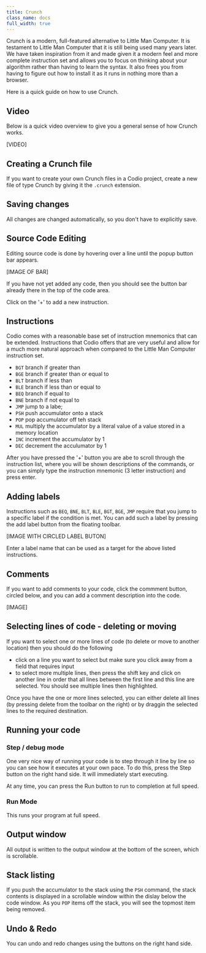 ```yaml
---
title: Crunch
class_name: docs
full_width: true
---
```


Crunch is a modern, full-featured alternative to Little Man Computer. It is testament to Little Man Computer that it is still being used many years later. We have taken inspiration from it and made given it a modern feel and more complete instruction set and allows you to focus on thinking about your algorithm rather than having to learn the syntax. It also frees you from having to figure out how to install it as it runs in nothing more than a browser.

Here is a quick guide on how to use Crunch.

## Video
Below is a quick video overview to give you a general sense of how Crunch works. 

[VIDEO]

## Creating a Crunch file
If you want to create your own Crunch files in a Codio project, create a new file of type Crunch by giving it the `.crunch` extension.

## Saving changes
All changes are changed automatically, so you don't have to explicitly save.

## Source Code Editing
Editing source code is done by hovering over a line until the popup button bar appears.

[IMAGE OF BAR]

If you have not yet added any code, then you should see the button bar already there in the top of the code area.

Click on the '+' to add a new instruction.

## Instructions
Codio comes with a reasonable base set of instruction mnemonics that can be extended. Instructions that Codio offers that are very useful and allow for a much more natural approach when compared to the Little Man Computer instruction set.

- `BGT` branch if greater than
- `BGE` branch if greater than or equal to
- `BLT` branch if less than 
- `BLE` branch if less than or equal to
- `BEQ` branch if equal to
- `BNE` branch if not equal to
- `JMP` jump to a labe;
- `PSH` push accumulator onto a stack
- `POP` pop accumulator off teh stack
- `MUL` multiply the accumulator by a literal value of a value stored in a memory location
- `INC` increment the accumulator by 1
- `DEC` decrement the acculumator by 1

After you have pressed the '+' button you are abe to scroll through the instruction list, where you will be shown descriptions of the commands, or you can simply type the instruction mnemonic (3 letter instruction) and press enter.

## Adding labels
Instructions such as `BEQ`, `BNE`, `BLT`, `BLE`, `BGT`, `BGE`, `JMP` require that you jump to a specific label if the condition is met. You can add such a label by pressing the add label button from the floating toolbar.

[IMAGE WITH CIRCLED LABEL BUTON]

Enter a label name that can be used as a target for the above listed instructions.

## Comments
If you want to add comments to your code, click the commment button, circled below, and you can add a comment description into the code.

[IMAGE]

## Selecting lines of code - deleting or moving
If you want to select one or more lines of code (to delete or move to another location) then you should do the following

- click on a line you want to select but make sure you click away from a field that requires input
- to select more multiple lines, then press the shift key and click on another line in order that all lines between the first line and this line are selected. You should see multiple lines then highlighted.

Once you have the one or more lines selected, you can either delete all lines (by pressing delete from the toolbar on the right) or by draggin the selected lines to the required destination.

## Running your code

### Step / debug mode
One very nice way of running your code is to step through it line by line so you can see how it executes at your own pace. To do this, press the Step button on the right hand side. It will immediately start executing.

At any time, you can press the Run button to run to completion at full speed.

### Run Mode
This runs your program at full speed.

## Output window
All output is written to the output window at the bottom of the screen, which is scrollable.

## Stack listing
If you push the accumulator to the stack using the `PSH` command, the stack contents is displayed in a scrollable window within the dislay below the code window. As you `POP` items off the stack, you will see the topmost item being removed.

## Undo & Redo
You can undo and redo changes using the buttons on the right hand side.




